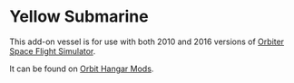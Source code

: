 # Yellow Submarine

This add-on vessel is for use with both  2010 and 2016 versions of [Orbiter Space Flight Simulator](http://orbit.medphys.ucl.ac.uk/).

It can be found on [Orbit Hangar Mods](https://www.orbithangar.com/).
